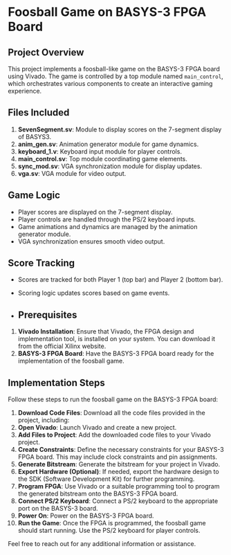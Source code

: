 # Foosball Game on BASYS-3 FPGA Board

## Project Overview
This project implements a foosball-like game on the BASYS-3 FPGA board using Vivado. The game is controlled by a top module named `main_control`, which orchestrates various components to create an interactive gaming experience.

## Files Included
1. **SevenSegment.sv**: Module to display scores on the 7-segment display of BASYS3.
2. **anim_gen.sv**: Animation generator module for game dynamics.
3. **keyboard_1.v**: Keyboard input module for player controls.
4. **main_control.sv**: Top module coordinating game elements.
5. **sync_mod.sv**: VGA synchronization module for display updates.
6. **vga.sv**: VGA module for video output.

## Game Logic
- Player scores are displayed on the 7-segment display.
- Player controls are handled through the PS/2 keyboard inputs.
- Game animations and dynamics are managed by the animation generator module.
- VGA synchronization ensures smooth video output.

## Score Tracking
- Scores are tracked for both Player 1 (top bar) and Player 2 (bottom bar).
- Scoring logic updates scores based on game events.

- ## Prerequisites
1. **Vivado Installation**: Ensure that Vivado, the FPGA design and implementation tool, is installed on your system. You can download it from the official Xilinx website.
2. **BASYS-3 FPGA Board**: Have the BASYS-3 FPGA board ready for the implementation of the foosball game.
   
## Implementation Steps
Follow these steps to run the foosball game on the BASYS-3 FPGA board:

1. **Download Code Files**: Download all the code files provided in the project, including:
2. **Open Vivado**: Launch Vivado and create a new project.
3. **Add Files to Project**: Add the downloaded code files to your Vivado project.
4. **Create Constraints**: Define the necessary constraints for your BASYS-3 FPGA board. This may include clock constraints and pin assignments.
5. **Generate Bitstream**: Generate the bitstream for your project in Vivado.
6. **Export Hardware (Optional)**: If needed, export the hardware design to the SDK (Software Development Kit) for further programming.
7. **Program FPGA**: Use Vivado or a suitable programming tool to program the generated bitstream onto the BASYS-3 FPGA board.
8. **Connect PS/2 Keyboard**: Connect a PS/2 keyboard to the appropriate port on the BASYS-3 board.
9. **Power On**: Power on the BASYS-3 FPGA board.
10. **Run the Game**: Once the FPGA is programmed, the foosball game should start running. Use the PS/2 keyboard for player controls.

Feel free to reach out for any additional information or assistance.
